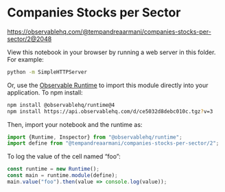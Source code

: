 # Companies Stocks per Sector

https://observablehq.com/@tempandreaarmani/companies-stocks-per-sector/2@2048

View this notebook in your browser by running a web server in this folder. For
example:

~~~sh
python -m SimpleHTTPServer
~~~

Or, use the [Observable Runtime](https://github.com/observablehq/runtime) to
import this module directly into your application. To npm install:

~~~sh
npm install @observablehq/runtime@4
npm install https://api.observablehq.com/d/ce5032d8debc010c.tgz?v=3
~~~

Then, import your notebook and the runtime as:

~~~js
import {Runtime, Inspector} from "@observablehq/runtime";
import define from "@tempandreaarmani/companies-stocks-per-sector/2";
~~~

To log the value of the cell named “foo”:

~~~js
const runtime = new Runtime();
const main = runtime.module(define);
main.value("foo").then(value => console.log(value));
~~~
